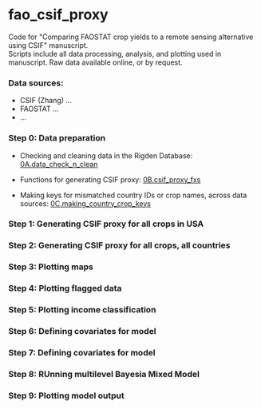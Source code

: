 # fao_csif_proxy
Code for "Comparing FAOSTAT crop yields to a remote sensing alternative using CSIF" manuscript. \
Scripts include all data processing, analysis, and plotting used in manuscript. Raw data available online, or by request.

### Data sources:
- CSIF (Zhang) ...
- FAOSTAT ...
- ...

### Step 0: Data preparation
- Checking and cleaning data in the Rigden Database: [0A.data_check_n_clean](0A.data_check_n_clean.ipynb)

- Functions for generating CSIF proxy: [0B.csif_proxy_fxs](0B.csif_proxy_fxs.ipynb)

- Making keys for mismatched country IDs or crop names, across data sources: [0C.making_country_crop_keys](0C.making_country_crop_keys.ipynb)


### Step 1: Generating CSIF proxy for all crops in USA

### Step 2: Generating CSIF proxy for all crops, all countries

### Step 3: Plotting maps 

### Step 4: Plotting flagged data

### Step 5: Plotting income classification

### Step 6: Defining covariates for model

### Step 7: Defining covariates for model

### Step 8: RUnning multilevel Bayesia Mixed Model

### Step 9: Plotting model output
